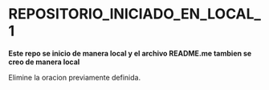 # REPOSITORIO_INICIADO_EN_LOCAL_1

**Este repo se inicio de manera local y el archivo README.me tambien se creo de manera local**

Elimine la oracion previamente definida.